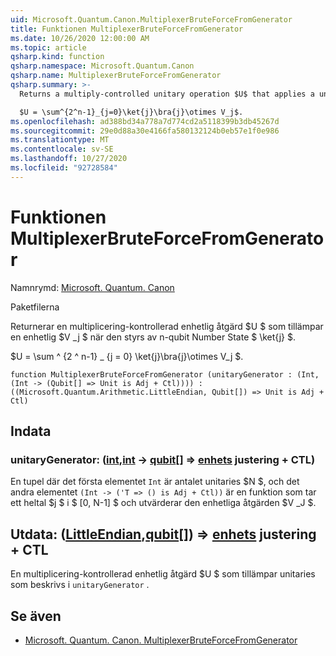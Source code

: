 ```yaml
---
uid: Microsoft.Quantum.Canon.MultiplexerBruteForceFromGenerator
title: Funktionen MultiplexerBruteForceFromGenerator
ms.date: 10/26/2020 12:00:00 AM
ms.topic: article
qsharp.kind: function
qsharp.namespace: Microsoft.Quantum.Canon
qsharp.name: MultiplexerBruteForceFromGenerator
qsharp.summary: >-
  Returns a multiply-controlled unitary operation $U$ that applies a unitary $V_j$ when controlled by n-qubit number state $\ket{j}$.

  $U = \sum^{2^n-1}_{j=0}\ket{j}\bra{j}\otimes V_j$.
ms.openlocfilehash: ad388bd34a778a7d774cd2a5118399b3db45267d
ms.sourcegitcommit: 29e0d88a30e4166fa580132124b0eb57e1f0e986
ms.translationtype: MT
ms.contentlocale: sv-SE
ms.lasthandoff: 10/27/2020
ms.locfileid: "92728584"
---
```

# <a name="multiplexerbruteforcefromgenerator-function"></a>Funktionen MultiplexerBruteForceFromGenerator

Namnrymd: [Microsoft. Quantum. Canon](xref:Microsoft.Quantum.Canon)

Paketfilerna [](https://nuget.org/packages/)


Returnerar en multiplicering-kontrollerad enhetlig åtgärd $U $ som tillämpar en enhetlig $V _j $ när den styrs av n-qubit Number State $ \ket{j} $.

$U = \sum ^ {2 ^ n-1} _ {j = 0} \ket{j}\bra{j}\otimes V_j $.

```qsharp
function MultiplexerBruteForceFromGenerator (unitaryGenerator : (Int, (Int -> (Qubit[] => Unit is Adj + Ctl)))) : ((Microsoft.Quantum.Arithmetic.LittleEndian, Qubit[]) => Unit is Adj + Ctl)
```


## <a name="input"></a>Indata

### <a name="unitarygenerator--intint---qubit--unit-adj--ctl"></a>unitaryGenerator: ([int](xref:microsoft.quantum.lang-ref.int),[int](xref:microsoft.quantum.lang-ref.int) -> [qubit](xref:microsoft.quantum.lang-ref.qubit)[] => [enhets](xref:microsoft.quantum.lang-ref.unit) justering + CTL)

En tupel där det första elementet `Int` är antalet unitaries $N $, och det andra elementet `(Int -> ('T => () is Adj + Ctl))` är en funktion som tar ett heltal $j $ i $ [0, N-1] $ och utvärderar den enhetliga åtgärden $V _J $.



## <a name="output--littleendianqubit--unit-adj--ctl"></a>Utdata: ([LittleEndian](xref:Microsoft.Quantum.Arithmetic.LittleEndian),[qubit](xref:microsoft.quantum.lang-ref.qubit)[]) => [enhets](xref:microsoft.quantum.lang-ref.unit) justering + CTL

En multiplicering-kontrollerad enhetlig åtgärd $U $ som tillämpar unitaries som beskrivs i `unitaryGenerator` .

## <a name="see-also"></a>Se även

- [Microsoft. Quantum. Canon. MultiplexerBruteForceFromGenerator](xref:Microsoft.Quantum.Canon.MultiplexerBruteForceFromGenerator)
